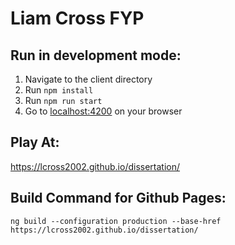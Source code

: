 # Liam Cross FYP

## Run in development mode:
1. Navigate to the client directory
2. Run `npm install`
3. Run `npm run start`
4. Go to [localhost:4200](http://localhost:4200/) on your browser

## Play At:
https://lcross2002.github.io/dissertation/

## Build Command for Github Pages:
`ng build --configuration production --base-href https://lcross2002.github.io/dissertation/`